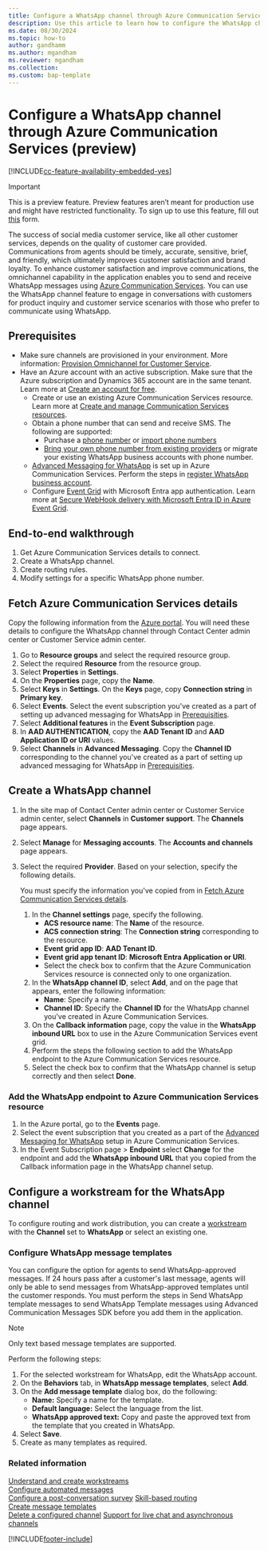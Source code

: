 ```yaml
---
title: Configure a WhatsApp channel through Azure Communication Services (preview)
description: Use this article to learn how to configure the WhatsApp channel through Azure Communication Services.
ms.date: 08/30/2024
ms.topic: how-to
author: gandhamm
ms.author: mgandham
ms.reviewer: mgandham
ms.collection:
ms.custom: bap-template
---
```


# Configure a WhatsApp channel through Azure Communication Services (preview)

[!INCLUDE[cc-feature-availability-embedded-yes](../../includes/cc-feature-availability-embedded-yes.md)]

> [!IMPORTANT]
> This is a preview feature.
> Preview features aren’t meant for production use and might have restricted functionality. To sign up to use this feature, fill out [this](https://forms.office.com/r/xu3K2hDic1) form.

The success of social media customer service, like all other customer services, depends on the quality of customer care provided. Communications from agents should be timely, accurate, sensitive, brief, and friendly, which ultimately improves customer satisfaction and brand loyalty. To enhance customer satisfaction and improve communications, the omnichannel capability in the application enables you to send and receive WhatsApp messages using [Azure Communication Services](/azure/communication-services). You can use the WhatsApp channel feature to engage in conversations with customers for product inquiry and customer service scenarios with those who prefer to communicate using WhatsApp. 


## Prerequisites

- Make sure channels are provisioned in your environment. More information: [Provision Omnichannel for Customer Service](/dynamics365/customer-service/implement/omnichannel-provision-license?context=/dynamics365/contact-center/context/implement-context).
- Have an Azure account with an active subscription. Make sure that the Azure subscription and Dynamics 365 account are in the same tenant. Learn more at [Create an account for free](https://azure.microsoft.com/pricing/purchase-options/azure-account).
   - Create or use an existing Azure Communication Services resource. Learn more at [Create and manage Communication Services resources](/azure/communication-services/quickstarts/create-communication-resource).
    - Obtain a phone number that can send and receive SMS. The following are supported:
       - Purchase a [phone number](/azure/communication-services/quickstarts/telephony/get-phone-number) or [import phone numbers](/dynamics365/customer-service/administer/voice-channel-sync-from-acs?context=/dynamics365/contact-center/context/administer-context)
       - [Bring your own phone number from existing providers](/dynamics365/customer-service/administer/voice-channel-bring-your-own-number?context=/dynamics365/contact-center/context/administer-context) or migrate your existing WhatsApp business accounts with phone number.
   - [Advanced Messaging for WhatsApp](/azure/communication-services/concepts/advanced-messaging/whatsapp/whatsapp-overview) is set up in Azure Communication Services. Perform the steps in [register WhatsApp business account](/azure/communication-services/quickstarts/advanced-messaging/whatsapp/connect-whatsapp-business-account).
   - Configure [Event Grid](/azure/communication-services/quickstarts/advanced-messaging/whatsapp/handle-advanced-messaging-events) with Microsoft Entra app authentication. Learn more at [Secure WebHook delivery with Microsoft Entra ID in Azure Event Grid](/azure/event-grid/secure-webhook-delivery).

## End-to-end walkthrough

1. Get Azure Communication Services details to connect.
2. Create a WhatsApp channel.
3. Create routing rules.
4. Modify settings for a specific WhatsApp phone number.

## Fetch Azure Communication Services details

Copy the following information from the [Azure portal](https://ms.portal.azure.com/). You will need these details to configure the WhatsApp channel through Contact Center admin center or Customer Service admin center.
   
   1. Go to **Resource groups** and select the required resource group. 
   1. Select the required **Resource** from the resource group.
   1. Select **Properties** in **Settings**. 
   1. On the **Properties** page, copy the **Name**. 
   1. Select **Keys** in **Settings**. On the **Keys** page, copy **Connection string** in **Primary key**.
   1. Select **Events**. Select the event subscription you've created as a part of setting up advanced messaging for WhatsApp in [Prerequisities](#prerequisites).
   1. Select **Additional features** in the **Event Subscription** page. 
   1. In **AAD AUTHENTICATION**, copy the **AAD Tenant ID** and **AAD Application ID or URI** values.
   1. Select **Channels** in **Advanced Messaging**. Copy the **Channel ID** corresponding to the channel you've created as a part of setting up advanced messaging for WhatsApp in [Prerequisities](#prerequisites).

## Create a WhatsApp channel

1. In the site map of Contact Center admin center or Customer Service admin center, select **Channels** in **Customer support**. The **Channels** page appears.
    
1. Select **Manage** for **Messaging accounts**. The **Accounts and channels** page appears.
   
1. Select the required **Provider**. Based on your selection, specify the following details.
 
    You must specify the information you've copied from in [Fetch Azure Communication Services details](#fetch-azure-communication-services-details).
    
     1. In the **Channel settings** page, specify the following. 
         - **ACS resource name**: The **Name** of the resource.
         - **ACS connection string**: The **Connection string** corresponding to the resource.
         - **Event grid app ID**: **AAD Tenant ID**.
         - **Event grid app tenant ID**:  **Microsoft Entra Application  or URI**.
         - Select the check box to confirm that the Azure Communication Services resource is connected only to one organization.
     1. In the **WhatsApp channel ID**, select **Add**, and on the page that appears, enter the following information:
         - **Name**: Specify a name.
         - **Channel ID**: Specify the **Channel ID** for the WhatsApp channel you've created in Azure Communication Services.
     1. On the **Callback information** page, copy the value in the **WhatsApp inbound URL** box to use in the Azure Communication Services event grid.
     1. Perform the steps the following section to add the WhatsApp endpoint to the Azure Communication Services resource.
     1. Select the check box to confirm that the WhatsApp channel is setup correctly and then select **Done**.
      
### Add the WhatsApp endpoint to Azure Communication Services resource

   1. In the Azure portal, go to the **Events** page.
   1. Select the event subscription that you created as a part of the [Advanced Messaging for WhatsApp](/azure/communication-services/concepts/advanced-messaging/whatsapp/whatsapp-overview) setup in Azure Communication Services.
   1. In the Event Subscription page > **Endpoint** select **Change** for the endpoint and add the **WhatsApp inbound URL** that you copied from the Callback information page in the WhatsApp channel setup.
         
## Configure a workstream for the WhatsApp channel

To configure routing and work distribution, you can create a [workstream](/dynamics365/customer-service/administer/create-workstreams?context=/dynamics365/contact-center/context/administer-context) with the **Channel** set to **WhatsApp** or select an existing one.

### Configure WhatsApp message templates

You can configure the option for agents to send WhatsApp-approved messages. If 24 hours pass after a customer's last message, agents will only be able to send messages from WhatsApp-approved templates until the customer responds. You must perform the steps in Send WhatsApp template messages to send WhatsApp Template messages using Advanced Communication Messages SDK before you add them in the application.

> [!NOTE]
> Only text based message templates are supported.

Perform the following steps:

1. For the selected workstream for WhatsApp, edit the WhatsApp account.
2. On the **Behaviors** tab, in **WhatsApp message templates**, select **Add**.
3. On the **Add message template** dialog box, do the following:
   - **Name:** Specify a name for the template.
   - **Default language:** Select the language from the list.
   - **WhatsApp approved text:** Copy and paste the approved text from the template that you created in WhatsApp.
4. Select **Save**.
5. Create as many templates as required.


### Related information


[Understand and create workstreams](/dynamics365/customer-service/administer/work-streams-introduction?context=/dynamics365/contact-center/context/administer-context)  
[Configure automated messages](/dynamics365/customer-service/administer/configure-automated-message?context=/dynamics365/contact-center/context/administer-context)  
[Configure a post-conversation survey](/dynamics365/customer-service/administer/configure-post-conversation-survey?context=/dynamics365/contact-center/context/administer-context) 
[Skill-based routing](/dynamics365/customer-service/administer/overview-skill-work-distribution?context=/dynamics365/contact-center/context/administer-context)  
[Create message templates](/dynamics365/customer-service/administer/create-message-templates?context=/dynamics365/contact-center/context/administer-context)  
[Delete a configured channel](/dynamics365/customer-service/administer/delete-channel?context=/dynamics365/contact-center/context/administer-context) 
[Support for live chat and asynchronous channels](/dynamics365/customer-service/administer/delete-channel?context=/dynamics365/card-support-in-channels/context/administer-context)  

[!INCLUDE[footer-include](../../includes/footer-banner.md)]
